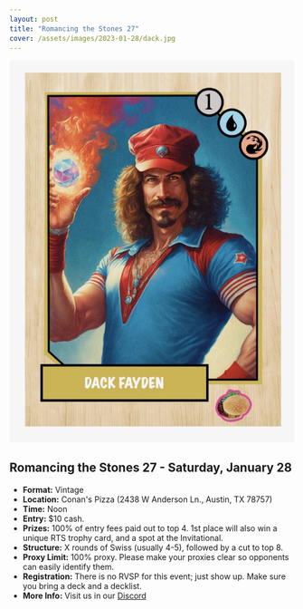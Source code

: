 ```yaml
---
layout: post
title: "Romancing the Stones 27"
cover: /assets/images/2023-01-28/dack.jpg
---
```


![](/assets/images/2023-01-28/dack.jpg)

## Romancing the Stones 27 - Saturday, January 28

*	**Format:** Vintage
* **Location:**  Conan's Pizza (2438 W Anderson Ln., Austin, TX 78757)
* **Time:** Noon
* **Entry:** $10 cash.
* **Prizes:** 100% of entry fees paid out to top 4. 1st place will also win a unique RTS
  trophy card, and a spot at the Invitational.
* **Structure:** X rounds of Swiss (usually 4-5), followed by a cut to top 8.
* **Proxy Limit:** 100% proxy. Please make your proxies clear so opponents can easily
  identify them.
* **Registration:** There is no RVSP for this event; just show up. Make sure you bring a
  deck and a decklist.
* **More Info:** Visit us in our  [Discord](https://discord.gg/a9uKSEP5ya)

